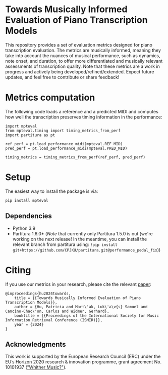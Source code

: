 # Towards Musically Informed Evaluation of Piano Transcription Models
This repository provides a set of evaluation metrics designed for piano transcription evaluation. The metrics are musically informed, meaning they take into account the nuances of musical performance, such as dynamics, note onset, and duration, to offer more differentiated and musically relevant assessments of transcription quality.
Note that these metrics are a work in progress and actively being developed/refined/extended. Expect future updates, and feel free to contribute or share feedback!

# Metrics computation
The following code loads a reference and a predicted MIDI and computes how well the transcription preserves timing information in the performance:
```
import mpteval
from mpteval.timing import timing_metrics_from_perf
import partitura as pt

ref_perf = pt.load_performance_midi(mpteval.REF_MID)
pred_perf = pt.load_performance_midi(mpteval.PRED_MID)

timing_metrics = timing_metrics_from_perf(ref_perf, pred_perf)
```

# Setup
The easiest way to install the package is via:
```
pip install mpteval
```

## Dependencies
- Python 3.9
- Partitura 1.6.0* (*Note* that currently only Partitura 1.5.0 is out (we're working on the next release! In the meantime, you can install the relevant branch from partitura using: `!pip install git+https://github.com/CPJKU/partitura.git@performance_pedal_fix`))


# Citing
If you use our metrics in your research, please cite the relevant [paper](https://arxiv.org/abs/2406.08454):
```
@inproceedings{hu2024towards,
    title = {{Towards Musically Informed Evaluation of Piano Transcription Models}},
    author = {Hu, Patricia and Mart\'ak, Luk\'a\v{s} Samuel and Cancino-Chac\'on, Carlos and Widmer, Gerhard},
    booktitle = {{Proceedings of the International Society for Music Information Retrieval Conference (ISMIR)}},
    year = {2024}
}
```

## Acknowledgments
This work is supported by the European Research Council (ERC) under the EU’s Horizon 2020 research & innovation programme, grant agreement No. 10101937 (["Whither Music?"](https://www.jku.at/en/institute-of-computational-perception/research/projects/whither-music/)).
